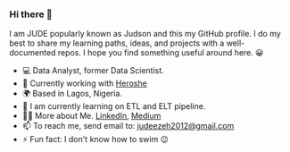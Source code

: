 ### Hi there 👋

I am JUDE popularly known as Judson and this my GitHub profile. I do my best to share my learning paths, ideas, and projects with a well-documented repos. I hope you find something useful around here. :grinning:
 
- :computer: Data Analyst, former Data Scientist.
- :briefcase: Currently working with [Heroshe](https://www.heroshe.com)
- :earth_africa: Based in Lagos, Nigeria.
- :seedling: I am currently learning on ETL and ELT pipeline.
- :man_technologist: More about Me. [LinkedIn](https://www.linkedin.com/in/ezeh-jude), [Medium](https://medium.com/@judeezeh2012)
- 📫 To reach me, send email to: judeezeh2012@gmail.com
- ⚡ Fun fact: I don't know how to swim :wink:


